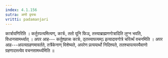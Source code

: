 ```yaml
---
index: 4.1.156
sutra: अणो द्व्यचः
vritti: padamanjari
---
```


 कार्त्रायणिरिति । कर्तुरपत्यमित्यण्, कार्त्रः, ततो यूनि फिञ्, तस्याब्राह्मणगोत्रादिति लुग्न भवति, विधानसामर्थ्यात् । अपर आह--- कर्तुश्छात्त्रः कार्त्रः, ठ्तस्यापत्यम्ऽ इत्यादावगोत्रे चरिर्त्थं वचनमिति । अपर आह---अपत्यग्रहणमावर्तते, तत्रैकेनाण् विशेष्यते, अपरेण प्रत्ययार्थो निदिश्यते, ततश्चापत्यस्यैवाणो ग्रहणादस्त्येव वचनसामर्थ्यमिति ॥